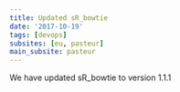 ```yaml
---
title: Updated sR_bowtie
date: '2017-10-19'
tags: [devops]
subsites: [eu, pasteur]
main_subsite: pasteur
---
```


We have updated sR_bowtie to  version 1.1.1

